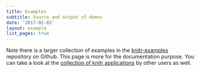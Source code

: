 ```yaml
---
title: Examples
subtitle: Source and output of demos
date: '2017-02-03'
layout: example
list_pages: true
---
```


Note there is a larger collection of examples in the [knitr-examples](https://github.com/yihui/knitr-examples) repository on Github. This page is more for the documentation purpose. You can take a look at the [collection of knitr applications](../demo/showcase) by other users as well.
